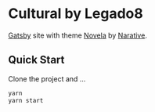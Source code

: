 # Cultural by Legado8

[Gatsby](https://www.gatsbyjs.com/) site with theme
[Novela](https://github.com/narative/gatsby-theme-novela)
by [Narative](https://www.narative.co).

## Quick Start

Clone the project and ...

```js
yarn
yarn start
```
